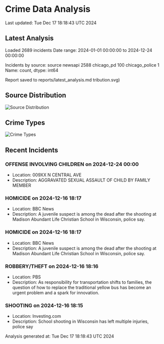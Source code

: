 # Crime Data Analysis
Last updated: Tue Dec 17 18:18:43 UTC 2024

## Latest Analysis

Loaded 2689 incidents
Date range: 2024-01-01 00:00:00 to 2024-12-24 00:00:00

Incidents by source:
source
newsapi           2588
chicago_pd         100
chicago_police       1
Name: count, dtype: int64

Report saved to reports/latest_analysis.md
tribution.svg)

## Source Distribution
![Source Distribution](images/source_distribution.svg)

## Crime Types
![Crime Types](images/crime_types.svg)

## Recent Incidents

### OFFENSE INVOLVING CHILDREN on 2024-12-24 00:00
- Location: 009XX N CENTRAL AVE
- Description: AGGRAVATED SEXUAL ASSAULT OF CHILD BY FAMILY MEMBER


### HOMICIDE on 2024-12-16 18:17
- Location: BBC News
- Description: A juvenile suspect is among the dead after the shooting at Madison Abundant Life Christian School in Wisconsin, police say.


### HOMICIDE on 2024-12-16 18:17
- Location: BBC News
- Description: A juvenile suspect is among the dead after the shooting at Madison Abundant Life Christian School in Wisconsin, police say.


### ROBBERY/THEFT on 2024-12-16 18:16
- Location: PBS
- Description: As responsibility for transportation shifts to families, the question of how to replace the traditional yellow bus has become an urgent problem and a spark for innovation.


### SHOOTING on 2024-12-16 18:15
- Location: Investing.com
- Description: School shooting in Wisconsin has left multiple injuries, police say

Analysis generated at: Tue Dec 17 18:18:43 UTC 2024
